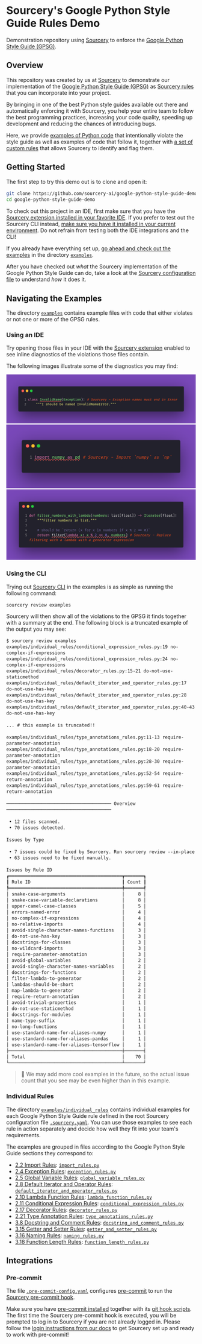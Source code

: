 # Sourcery's Google Python Style Guide Rules Demo

Demonstration repository using [Sourcery](https://sourcery.ai/) to enforce the [Google Python Style Guide (GPSG)](https://docs.sourcery.ai/Reference/Custom-Rules/gpsg/).

## Overview

This repository was created by us at [Sourcery](https://sourcery.ai/) to demonstrate our implementation of the [Google Python Style Guide (GPSG)](https://sourcery.ai/blog/google-python-style-guide/) as [Sourcery rules](https://docs.sourcery.ai/Tutorials/Custom-Rules/) that you can incorporate into your project.

By bringing in one of the best Python style guides available out there and automatically enforcing it with Sourcery, you help your entire team to follow the best programming practices, increasing your code quality, speeding up development and reducing the chances of introducing bugs.

Here, we provide [examples of Python code](#navigating-the-examples) that intentionally violate the style guide as well as examples of code that follow it, together with [a set of custom rules](./.sourcery.yaml) that allows Sourcery to identify and flag them.

## Getting Started

The first step to try this demo out is to clone and open it:

```bash
git clone https://github.com/sourcery-ai/google-python-style-guide-demo.git
cd google-python-style-guide-demo
```

To check out this project in an IDE, first make sure that you have the [Sourcery extension installed in your favorite IDE](https://docs.sourcery.ai/Guides/Getting-Started/#ides). If you prefer to test out the Sourcery CLI instead, [make sure you have it installed in your current environment](https://docs.sourcery.ai/Guides/Getting-Started/Command-Line/). Do not refrain from testing both the IDE integrations and the CLI!

If you already have everything set up, [go ahead and check out the examples](#navigating-the-examples) in the directory [`examples`](./examples).

After you have checked out _what_ the Sourcery implementation of the Google Python Style Guide can do, take a look at the [Sourcery configuration file](./.sourcery.yaml) to understand _how_ it does it. <!-- TODO: add link to #the-style-guide-as-rules once that section is ready -->

<!-- 
	TODO: add the following lines once the last section is ready
	
	Finally, [add Sourcery + GPSG to your own project](#use-this-in-your-project) to get immediate feedback and enforce some of the best practices described by the Google Python Style Guide. 
-->

## Navigating the Examples

The directory [`examples`](./examples) contains example files with code that either violates or not one or more of the GPSG rules.

### Using an IDE

Try opening those files in your IDE with the [Sourcery extension](https://docs.sourcery.ai/Guides/Getting-Started/#ides) enabled to see inline diagnostics of the violations those files contain.

The following images illustrate some of the diagnostics you may find:

![Exception rule example](./docs/images/exception-rules-example.png)
![Import rule example](./docs/images/import-rules-example.png)
![Lambda rule example](./docs/images/lambda-function-example.png)

### Using the CLI

Trying out [Sourcery CLI](https://docs.sourcery.ai/Guides/Getting-Started/Command-Line/) in the examples is as simple as running the following command:

```bash
sourcery review examples
```

Sourcery will then show all of the violations to the GPSG it finds together with a summary at the end. The following block is a truncated example of the output you may see:
```
$ sourcery review examples
examples/individual_rules/conditional_expression_rules.py:19 no-complex-if-expressions
examples/individual_rules/conditional_expression_rules.py:24 no-complex-if-expressions
examples/individual_rules/decorator_rules.py:15-21 do-not-use-staticmethod
examples/individual_rules/default_iterator_and_operator_rules.py:17 do-not-use-has-key
examples/individual_rules/default_iterator_and_operator_rules.py:28 do-not-use-has-key
examples/individual_rules/default_iterator_and_operator_rules.py:40-43 do-not-use-has-key

... # this example is truncated!!

examples/individual_rules/type_annotations_rules.py:11-13 require-parameter-annotation
examples/individual_rules/type_annotations_rules.py:18-20 require-parameter-annotation
examples/individual_rules/type_annotations_rules.py:28-30 require-parameter-annotation
examples/individual_rules/type_annotations_rules.py:52-54 require-return-annotation
examples/individual_rules/type_annotations_rules.py:59-61 require-return-annotation

─────────────────────────────────────── Overview ───────────────────────────────────────

 • 12 files scanned.
 • 70 issues detected.

Issues by Type

 • 7 issues could be fixed by Sourcery. Run sourcery review --in-place
 • 63 issues need to be fixed manually.

Issues by Rule ID
┏━━━━━━━━━━━━━━━━━━━━━━━━━━━━━━━━━━━━━━━━━━┳━━━━━━━┓
┃ Rule ID                                  ┃ Count ┃
┡━━━━━━━━━━━━━━━━━━━━━━━━━━━━━━━━━━━━━━━━━━╇━━━━━━━┩
│ snake-case-arguments                     │     8 │
│ snake-case-variable-declarations         │     8 │
│ upper-camel-case-classes                 │     5 │
│ errors-named-error                       │     4 │
│ no-complex-if-expressions                │     4 │
│ no-relative-imports                      │     4 │
│ avoid-single-character-names-functions   │     3 │
│ do-not-use-has-key                       │     3 │
│ docstrings-for-classes                   │     3 │
│ no-wildcard-imports                      │     3 │
│ require-parameter-annotation             │     3 │
│ avoid-global-variables                   │     2 │
│ avoid-single-character-names-variables   │     2 │
│ docstrings-for-functions                 │     2 │
│ filter-lambda-to-generator               │     2 │
│ lambdas-should-be-short                  │     2 │
│ map-lambda-to-generator                  │     2 │
│ require-return-annotation                │     2 │
│ avoid-trivial-properties                 │     1 │
│ do-not-use-staticmethod                  │     1 │
│ docstrings-for-modules                   │     1 │
│ name-type-suffix                         │     1 │
│ no-long-functions                        │     1 │
│ use-standard-name-for-aliases-numpy      │     1 │
│ use-standard-name-for-aliases-pandas     │     1 │
│ use-standard-name-for-aliases-tensorflow │     1 │
├──────────────────────────────────────────┼───────┤
│ Total                                    │    70 │
└──────────────────────────────────────────┴───────┘
```

> 📝 We may add more cool examples in the future, so the actual issue count that you see
> may be even higher than in this example.

### Individual Rules

The directory [`examples/individual_rules`](./examples/individual_rules) contains individual examples for each Google Python Style Guide rule defined in the root Sourcery configuration file [`.sourcery.yaml`](./.sourcery.yaml). You can use those examples to see each rule in action separately and decide how well they fit into your team's requirements.

The examples are grouped in files according to the Google Python Style Guide sections they correspond to:

* [2.2 Import Rules](https://docs.sourcery.ai/Reference/Custom-Rules/gpsg/#22-import-rules): [`import_rules.py`](./examples/individual_rules/import_rules.py)
* [2.4 Exception Rules](https://docs.sourcery.ai/Reference/Custom-Rules/gpsg/#24-exception-rules): [`exception_rules.py`](./examples/individual_rules/exception_rules.py)
* [2.5 Global Variable Rules](https://docs.sourcery.ai/Reference/Custom-Rules/gpsg/#25-global-variable-rules): [`global_variable_rules.py`](./examples/individual_rules/global_variable_rules.py)
* [2.8 Default Iterator and Operator Rules](https://docs.sourcery.ai/Reference/Custom-Rules/gpsg/#28-default-iterator-and-operator-rules): [`default_iterator_and_operator_rules.py`](./examples/individual_rules/default_iterator_and_operator_rules.py)
* [2.10 Lambda Function Rules](https://docs.sourcery.ai/Reference/Custom-Rules/gpsg/#210-lambda-function-rules): [`lambda_function_rules.py`](./examples/individual_rules/lambda_function_rules.py)
* [2.11 Conditional Expression Rules](https://docs.sourcery.ai/Reference/Custom-Rules/gpsg/#211-conditional-expression-rules): [`conditional_expression_rules.py`](./examples/individual_rules/conditional_expression_rules.py)
* [2.17 Decorator Rules](https://docs.sourcery.ai/Reference/Custom-Rules/gpsg/#217-decorator-rules): [`decorator_rules.py`](./examples/individual_rules/decorator_rules.py)
* [2.21 Type Annotation Rules](https://docs.sourcery.ai/Reference/Custom-Rules/gpsg/#221-type-annotation-rules): [`type_annotations_rules.py`](./examples/individual_rules/type_annotations_rules.py)
* [3.8 Docstring and Comment Rules](https://docs.sourcery.ai/Reference/Custom-Rules/gpsg/#38-docstring-and-comment-rules): [`docstring_and_comment_rules.py`](./examples/individual_rules/docstring_and_comment_rules.py)
* [3.15 Getter and Setter Rules](https://docs.sourcery.ai/Reference/Custom-Rules/gpsg/#315-getter-and-setter-rules): [`getter_and_setter_rules.py`](./examples/individual_rules/getter_and_setter_rules.py)
* [3.16 Naming Rules](https://docs.sourcery.ai/Reference/Custom-Rules/gpsg/#316-naming-rules): [`naming_rules.py`](./examples/individual_rules/naming_rules.py)
* [3.18 Function Length Rules](https://docs.sourcery.ai/Reference/Custom-Rules/gpsg/#318-function-length-rules): [`function_length_rules.py`](./examples/individual_rules/function_length_rules.py)


<!-- TODO: ### Real-World Examples -->

<!-- 
	TODO: ## The Style Guide as Rules

	Explain briefly what the configuration file is, and what custom rules are, including
	links to the docs.
	This section should incentivize users to open the config file and change it.
	Add an example for a change that _we_ at Sourcery did: we allowed `__dunder__` 
	methods to not have docs, since we believe that they are "self-evident". Explain 
	this and show how people could do it.
-->

## Integrations

### Pre-commit

The file [`.pre-commit-config.yaml`](./.pre-commit-config.yaml) configures [pre-commit](https://pre-commit.com/) to run the [Sourcery pre-commit hook](https://docs.sourcery.ai/Guides/Getting-Started/Command-Line/#pre-commit-hook).

Make sure you have [pre-commit installed](https://pre-commit.com/#install) together with its [git hook scripts](https://pre-commit.com/#3-install-the-git-hook-scripts). The first time the Sourcery pre-commit hook is executed, you will be prompted to log in to Sourcery if you are not already logged in. Please follow the [login instructions from our docs](https://docs.sourcery.ai/Guides/Getting-Started/Command-Line/#login) to get Sourcery set up and ready to work with pre-commit!

<!-- TODO: ### GitHub Action -->

<!-- TODO: ## Use this in your project -->
